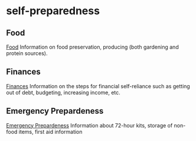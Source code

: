 # self-preparedness

## Food
[Food](food/food.md)
Information on food preservation, producing (both gardening and protein sources).

## Finances
[Finances](fin/finance.md)
Information on the steps for financial self-reliance such as getting out of debt, budgeting, increasing income, etc.

## Emergency Prepardeness
[Emergency Prepardeness](emergencies/prep.md)
Information about 72-hour kits, storage of non-food items, first aid information
